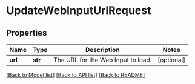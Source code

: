 # UpdateWebInputUrlRequest

## Properties
Name | Type | Description | Notes
------------ | ------------- | ------------- | -------------
**url** | **str** | The URL for the Web Input to load. | [optional]

[[Back to Model list]](../README.md#documentation-for-models) [[Back to API list]](../README.md#documentation-for-api-endpoints) [[Back to README]](../README.md)


